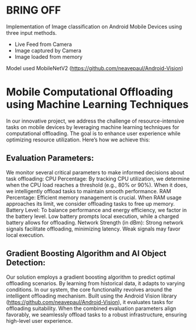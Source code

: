 # BRING OFF

Implementation of Image classification on Android Mobile Devices using three input methods.
- Live Feed from Camera
- Image captured by Camera
- Image loaded from memory

Model used MobileNetV2 (https://github.com/neavepaul/Android-Vision)

# Mobile Computational Offloading using Machine Learning Techniques

In our innovative project, we address the challenge of resource-intensive tasks on mobile devices by leveraging machine learning techniques for computational offloading. The goal is to enhance user experience while optimizing resource utilization. Here’s how we achieve this:

## Evaluation Parameters:

We monitor several critical parameters to make informed decisions about task offloading:
CPU Percentage: By tracking CPU utilization, we determine when the CPU load reaches a threshold (e.g., 80% or 90%). When it does, we intelligently offload tasks to maintain smooth performance.
RAM Percentage: Efficient memory management is crucial. When RAM usage approaches its limit, we consider offloading tasks to free up memory.
Battery Level: To balance performance and energy efficiency, we factor in the battery level. Low battery prompts local execution, while a charged battery allows for offloading.
Network Strength (in dBm): Strong network signals facilitate offloading, minimizing latency. Weak signals may favor local execution.

## Gradient Boosting Algorithm and AI Object Detection:

Our solution employs a gradient boosting algorithm to predict optimal offloading scenarios. By learning from historical data, it adapts to varying conditions.
In our system, the core functionality revolves around the intelligent offloading mechanism. Built using the Android Vision library (https://github.com/neavepaul/Android-Vision), it evaluates tasks for offloading suitability.
When the combined evaluation parameters align favorably, we seamlessly offload tasks to a robust infrastructure, ensuring high-level user experience.
